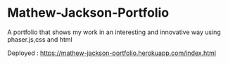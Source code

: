 # Mathew-Jackson-Portfolio
A portfolio that shows my work in an interesting and innovative way using phaser.js,css and html 

Deployed : https://mathew-jackson-portfolio.herokuapp.com/index.html